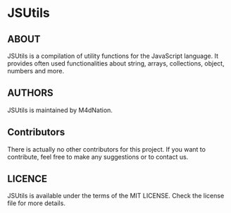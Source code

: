 # JSUtils

## ABOUT

JSUtils is a compilation of utility functions for the JavaScript language.
It provides often used functionalities about string, arrays, collections, object, numbers and more.

## AUTHORS

JSUtils is maintained by M4dNation.

## Contributors

There is actually no other contributors for this project. If you want to contribute, feel free to make any suggestions or to contact us.

## LICENCE

JSUtils is available under the terms of the MIT  LICENSE. Check the license file for more details.

